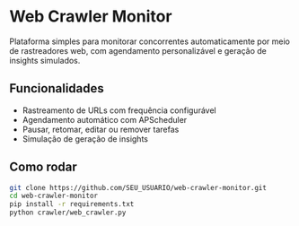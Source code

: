 #  Web Crawler Monitor

Plataforma simples para monitorar concorrentes automaticamente por meio de rastreadores web, com agendamento personalizável e geração de insights simulados.

##  Funcionalidades
- Rastreamento de URLs com frequência configurável
- Agendamento automático com APScheduler
- Pausar, retomar, editar ou remover tarefas
- Simulação de geração de insights

##  Como rodar

```bash
git clone https://github.com/SEU_USUARIO/web-crawler-monitor.git
cd web-crawler-monitor
pip install -r requirements.txt
python crawler/web_crawler.py
